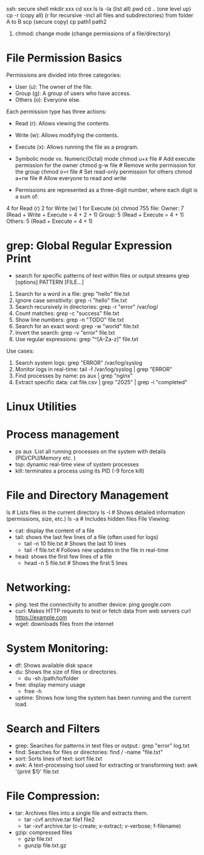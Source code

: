 ssh: secure shell
mkdir xxx
cd xxx
ls
ls -la (list all)
pwd
cd .. (one level up)
cp -r (copy all)
(r for recursive -incl all files and subdirectories)
from folder A to B
scp (secure copy)
cp path1 path2

1. chmod: change mode (change permissions of a file/directory)

# File Permission Basics

Permissions are divided into three categories:

- User (u): The owner of the file.
- Group (g): A group of users who have access.
- Others (o): Everyone else.

Each permission type has three actions:

- Read (r): Allows viewing the contents.
- Write (w): Allows modifying the contents.
- Execute (x): Allows running the file as a program.

- Symbolic mode vs. Numeric(Octal) mode
  chmod u+x file # Add execute permission for the owner
  chmod g-w file # Remove write permission for the group
  chmod o=r file # Set read-only permission for others
  chmod a+rw file # Allow everyone to read and write

- Permissions are represented as a three-digit number, where each digit is a sum of:

4 for Read (r)
2 for Write (w)
1 for Execute (x)
chmod 755 file:
Owner: 7 (Read + Write + Execute = 4 + 2 + 1)
Group: 5 (Read + Execute = 4 + 1)
Others: 5 (Read + Execute = 4 + 1)

# grep: Global Regular Expression Print

- search for specific patterns of text within files or output streams
  grep [options] PATTERN [FILE...]

1. Search for a word in a file: grep "hello" file.txt
2. Ignore case sensitivity: grep -i "hello" file.txt
3. Search recursively in directories: grep -r "error" /var/log/
4. Count matches: grep -c "success" file.txt
5. Show line numbers: grep -n "TODO" file.txt
6. Search for an exact word: grep -w "world" file.txt
7. Invert the search: grep -v "error" file.txt
8. Use regular expressions: grep "^[A-Za-z]" file.txt

Use cases:

1. Search system logs: grep "ERROR" /var/log/syslog
2. Monitor logs in real-time: tail -f /var/log/syslog | grep "ERROR"
3. Find processes by name: ps aux | grep "nginx"
4. Extract specific data: cat file.csv | grep "2025" | grep -i "completed"

# Linux Utilities

# Process management

- ps aux :List all running processes on the system with details (PID/CPU/Memory etc. )
- top: dynamic real-time view of system processes
- kill: terminates a process using its PID (-9 force kill)

# File and Directory Management

ls # Lists files in the current directory
ls -l # Shows detailed information (permissions, size, etc.)
ls -a # Includes hidden files
File Viewing:

- cat: display the content of a file
- tail: shows the last few lines of a file (often used for logs)
  - tail -n 10 file.txt # Shows the last 10 lines
  - tail -f file.txt # Follows new updates in the file in real-time
- head: shows the first few lines of a file
  - head -n 5 file.txt # Shows the first 5 lines

# Networking:

- ping: test the connectivity to another device: ping google.com
- curl: Makes HTTP requests to test or fetch data from web servers curl https://example.com
- wget: downloads files from the internet

# System Monitoring:

- df: Shows available disk space
- du: Shows the size of files or directories.
  - du -sh /path/to/folder
- free: display memory usage
  - free -h
- uptime: Shows how long the system has been running and the current load.

# Search and Filters

- grep: Searches for patterns in text files or output.: grep "error" log.txt
- find: Searches for files or directories: find / -name "file.txt"
- sort: Sorts lines of text: sort file.txt
- awk: A text-processing tool used for extracting or transforming text: awk '{print $1}' file.txt

# File Compression:

- tar: Archives files into a single file and extracts them.
  - tar -cvf archive.tar file1 file2
  - tar -xvf archive.tar
    (c-create; x-extract; v-verbose; f-filename)
- gzip: compressed files
  - gzip file.txt
  - gunzip file.txt.gz
